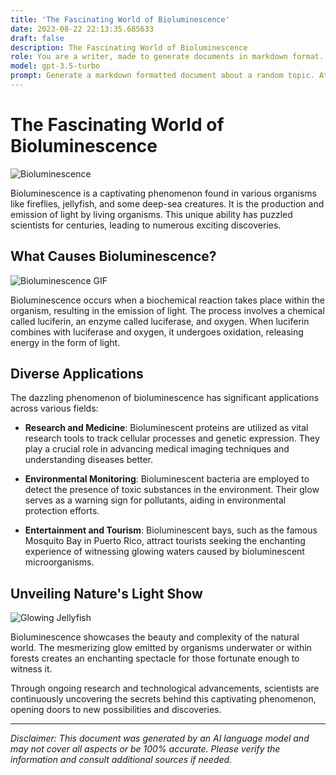 ```yaml
---
title: 'The Fascinating World of Bioluminescence'
date: 2023-08-22 22:13:35.685633
draft: false
description: The Fascinating World of Bioluminescence
role: You are a writer, made to generate documents in markdown format. It is very important that all of the documents you generate are in valid markdown format.
model: gpt-3.5-turbo
prompt: Generate a markdown formatted document about a random topic. At the bottom, include a disclaimer explaining that the document was generated by you. The first line of the document should be the title. Make sure that the entire document is in proper markdown format, using a mix of various tags to make the document visually appealing.
---
```


# The Fascinating World of Bioluminescence

![Bioluminescence](https://images.unsplash.com/photo-1561469723-8bcc4d916c87?ixlib=rb-1.2.1&auto=format&fit=crop&w=1950&q=80)

Bioluminescence is a captivating phenomenon found in various organisms like fireflies, jellyfish, and some deep-sea creatures. It is the production and emission of light by living organisms. This unique ability has puzzled scientists for centuries, leading to numerous exciting discoveries.

## What Causes Bioluminescence?

![Bioluminescence GIF](https://media.giphy.com/media/zQb4ncPOPH9aaYnATHER/giphy.gif)

Bioluminescence occurs when a biochemical reaction takes place within the organism, resulting in the emission of light. The process involves a chemical called luciferin, an enzyme called luciferase, and oxygen. When luciferin combines with luciferase and oxygen, it undergoes oxidation, releasing energy in the form of light.

## Diverse Applications

The dazzling phenomenon of bioluminescence has significant applications across various fields:

- **Research and Medicine**: Bioluminescent proteins are utilized as vital research tools to track cellular processes and genetic expression. They play a crucial role in advancing medical imaging techniques and understanding diseases better.

- **Environmental Monitoring**: Bioluminescent bacteria are employed to detect the presence of toxic substances in the environment. Their glow serves as a warning sign for pollutants, aiding in environmental protection efforts.

- **Entertainment and Tourism**: Bioluminescent bays, such as the famous Mosquito Bay in Puerto Rico, attract tourists seeking the enchanting experience of witnessing glowing waters caused by bioluminescent microorganisms.

## Unveiling Nature's Light Show

![Glowing Jellyfish](https://images.unsplash.com/photo-1578081968549-190f5ebadf5e?ixlib=rb-1.2.1&auto=format&fit=crop&w=1950&q=80)

Bioluminescence showcases the beauty and complexity of the natural world. The mesmerizing glow emitted by organisms underwater or within forests creates an enchanting spectacle for those fortunate enough to witness it.

Through ongoing research and technological advancements, scientists are continuously uncovering the secrets behind this captivating phenomenon, opening doors to new possibilities and discoveries.

---

*Disclaimer: This document was generated by an AI language model and may not cover all aspects or be 100% accurate. Please verify the information and consult additional sources if needed.*